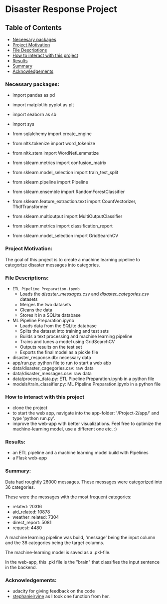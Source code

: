 # Disaster Response Project

## Table of Contents
 * [Neceesary packages](#Necessary-packages)
 * [Project Motivation](#project-motivation)
 * [File Descriptions](#file-descriptions)
 * [How to interact with this project](#how-to-interact-with-this-project)
 * [Results](#Results)
 * [Summary](#Summary)
 * [Acknowledgements](#Acknowledgements)



### Necessary packages:

- import pandas as pd
- import matplotlib.pyplot as plt

- import seaborn as sb
- import sys
- from sqlalchemy import create_engine

- from nltk.tokenize import word_tokenize
- from nltk.stem import WordNetLemmatize

- from sklearn.metrics import confusion_matrix
- from sklearn.model_selection import train_test_split
- from sklearn.pipeline import Pipeline
- from sklearn.ensemble import RandomForestClassifier
- from sklearn.feature_extraction.text import CountVectorizer, TfidfTransformer
- from sklearn.multioutput import MultiOutputClassifier
- from sklearn.metrics import classification_report
- from sklearn.model_selection import GridSearchCV


### Project Motivation:

The goal of this project is to create a machine learning pipeline to categorize disaster messages into categories.

### File Descriptions:

- `ETL Pipeline Preparation.ipynb`
    - Loads the *disaster_messages.csv* and *disaster_categories.csv* datasets
    - Merges the two datasets
    - Cleans the data
    - Stores it in a SQLite database
- ML Pipeline Preparation.ipynb
    - Loads data from the SQLite database
    - Splits the dataset into training and test sets
    - Builds a text processing and machine learning pipeline
    - Trains and tunes a model using GridSearchCV
    - Outputs results on the test set
    - Exports the final model as a pickle file
- disaster_response.db: necessary data
- app/run.py: python file to run to start a web abb
- data/disaster_cagegories.csv: raw data
- data/disaster_messages.csv: raw data
- data/process_data.py: ETL Pipeline Preparation.ipynb in a python file
- models/train_classifier.py: ML Pipeline Preparation.ipynb in a python file

### How to interact with this project
- clone the project
- to start the web app, navigate into the app-folder: '<yourFilepath>/Project-2/app/' and type 'python run.py'. 
- improve the web-app with better visualizations. Feel free to optimize the machine-learning model, use a different one etc. :)

### Results: 

- an ETL pipeline and a machine learning model build with Pipelines
- a Flask web-app

### Summary: 

Data had roughtly 26000 messages. These messages were categorized into 36 categories.  

These were the messages with the most frequent categories:

- related: 20316
- aid_related: 10878
- weather_related: 7304
- direct_report: 5081
- request: 4480

A machine learning pipeline was build, 'message' being the input column and the 36 categories being the target columns.

The machine-learning model is saved as a .pkl-file.

In the web-app, this .pkl file is the "brain" that classifies the input sentence in the backend.


### Acknowledgements:
- udacity for giving feedback on the code
- [stephanieirvine](https://github.com/stephanieirvine/Udacity-Data-Scientist-Nanodegree/blob/main/Project%202/ML%20Pipeline%20Preparation.ipynb) as I took one function from her.